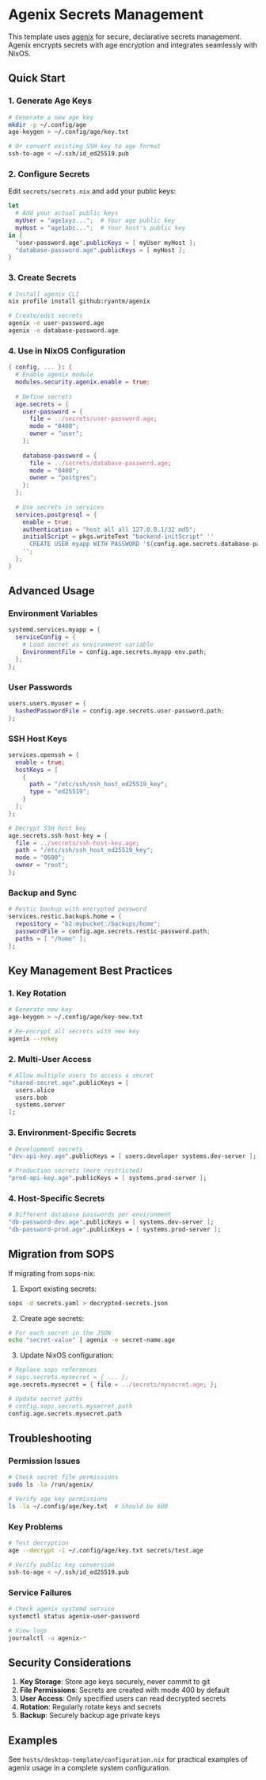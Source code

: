 # Agenix Secrets Management

This template uses [agenix](https://github.com/ryantm/agenix) for secure, declarative secrets management. Agenix encrypts secrets with age encryption and integrates seamlessly with NixOS.

## Quick Start

### 1. Generate Age Keys

```bash
# Generate a new age key
mkdir -p ~/.config/age
age-keygen > ~/.config/age/key.txt

# Or convert existing SSH key to age format  
ssh-to-age < ~/.ssh/id_ed25519.pub
```

### 2. Configure Secrets

Edit `secrets/secrets.nix` and add your public keys:

```nix
let
  # Add your actual public keys
  myUser = "age1xyz...";  # Your age public key
  myHost = "age1abc...";  # Your host's public key
in {
  "user-password.age".publicKeys = [ myUser myHost ];
  "database-password.age".publicKeys = [ myHost ];
}
```

### 3. Create Secrets

```bash
# Install agenix CLI
nix profile install github:ryantm/agenix

# Create/edit secrets
agenix -e user-password.age
agenix -e database-password.age
```

### 4. Use in NixOS Configuration

```nix
{ config, ... }: {
  # Enable agenix module
  modules.security.agenix.enable = true;
  
  # Define secrets
  age.secrets = {
    user-password = {
      file = ../secrets/user-password.age;
      mode = "0400";
      owner = "user";
    };
    
    database-password = {
      file = ../secrets/database-password.age;
      mode = "0400";
      owner = "postgres";
    };
  };
  
  # Use secrets in services
  services.postgresql = {
    enable = true;
    authentication = "host all all 127.0.0.1/32 md5";
    initialScript = pkgs.writeText "backend-initScript" ''
      CREATE USER myapp WITH PASSWORD '${config.age.secrets.database-password.path}';
    '';
  };
}
```

## Advanced Usage

### Environment Variables

```nix
systemd.services.myapp = {
  serviceConfig = {
    # Load secret as environment variable
    EnvironmentFile = config.age.secrets.myapp-env.path;
  };
};
```

### User Passwords

```nix
users.users.myuser = {
  hashedPasswordFile = config.age.secrets.user-password.path;
};
```

### SSH Host Keys

```nix
services.openssh = {
  enable = true;
  hostKeys = [
    {
      path = "/etc/ssh/ssh_host_ed25519_key";
      type = "ed25519";
    }
  ];
};

# Decrypt SSH host key
age.secrets.ssh-host-key = {
  file = ../secrets/ssh-host-key.age;
  path = "/etc/ssh/ssh_host_ed25519_key";
  mode = "0600";
  owner = "root";
};
```

### Backup and Sync

```nix
# Restic backup with encrypted password
services.restic.backups.home = {
  repository = "b2:mybucket:/backups/home";
  passwordFile = config.age.secrets.restic-password.path;
  paths = [ "/home" ];
};
```

## Key Management Best Practices

### 1. Key Rotation
```bash
# Generate new key
age-keygen > ~/.config/age/key-new.txt

# Re-encrypt all secrets with new key
agenix --rekey
```

### 2. Multi-User Access
```nix
# Allow multiple users to access a secret
"shared-secret.age".publicKeys = [ 
  users.alice 
  users.bob 
  systems.server 
];
```

### 3. Environment-Specific Secrets
```nix
# Development secrets
"dev-api-key.age".publicKeys = [ users.developer systems.dev-server ];

# Production secrets (more restricted)
"prod-api-key.age".publicKeys = [ systems.prod-server ];
```

### 4. Host-Specific Secrets
```nix
# Different database passwords per environment
"db-password-dev.age".publicKeys = [ systems.dev-server ];
"db-password-prod.age".publicKeys = [ systems.prod-server ];
```

## Migration from SOPS

If migrating from sops-nix:

1. Export existing secrets:
```bash
sops -d secrets.yaml > decrypted-secrets.json
```

2. Create age secrets:
```bash
# For each secret in the JSON
echo "secret-value" | agenix -e secret-name.age
```

3. Update NixOS configuration:
```nix
# Replace sops references
# sops.secrets.mysecret = { ... };
age.secrets.mysecret = { file = ../secrets/mysecret.age; };

# Update secret paths
# config.sops.secrets.mysecret.path
config.age.secrets.mysecret.path
```

## Troubleshooting

### Permission Issues
```bash
# Check secret file permissions
sudo ls -la /run/agenix/

# Verify age key permissions
ls -la ~/.config/age/key.txt  # Should be 600
```

### Key Problems
```bash
# Test decryption
age --decrypt -i ~/.config/age/key.txt secrets/test.age

# Verify public key conversion
ssh-to-age < ~/.ssh/id_ed25519.pub
```

### Service Failures
```bash
# Check agenix systemd service
systemctl status agenix-user-password

# View logs
journalctl -u agenix-*
```

## Security Considerations

1. **Key Storage**: Store age keys securely, never commit to git
2. **File Permissions**: Secrets are created with mode 400 by default
3. **User Access**: Only specified users can read decrypted secrets
4. **Rotation**: Regularly rotate keys and secrets
5. **Backup**: Securely backup age private keys

## Examples

See `hosts/desktop-template/configuration.nix` for practical examples of agenix usage in a complete system configuration.